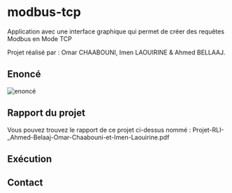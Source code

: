 # modbus-tcp
Application avec  une interface graphique qui permet de créer des requêtes Modbus en Mode TCP

Projet réalisé par : Omar CHAABOUNI, Imen LAOUIRINE & Ahmed BELLAAJ.

## Enoncé
![enoncé](https://user-images.githubusercontent.com/55398565/152688634-098c70ae-a7e8-429f-ad4e-80740d18d0f6.PNG)


## Rapport du projet
Vous pouvez trouvez le rapport de ce projet ci-dessus nommé :
Projet-RLI-_Ahmed-Belaaj-Omar-Chaabouni-et-Imen-Laouirine.pdf

## Exécution

## Contact
